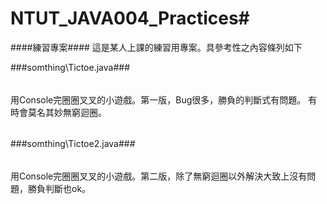 # NTUT_JAVA004_Practices#

####練習專案####
這是某人上課的練習用專案。具參考性之內容條列如下

###somthing\Tictoe.java###
######
用Console完圈圈叉叉的小遊戲。第一版，Bug很多，勝負的判斷式有問題。
有時會莫名其妙無窮迴圈。
######
###somthing\Tictoe2.java###

######
用Console完圈圈叉叉的小遊戲。第二版，除了無窮迴圈以外解決大致上沒有問題，勝負判斷也ok。
######
